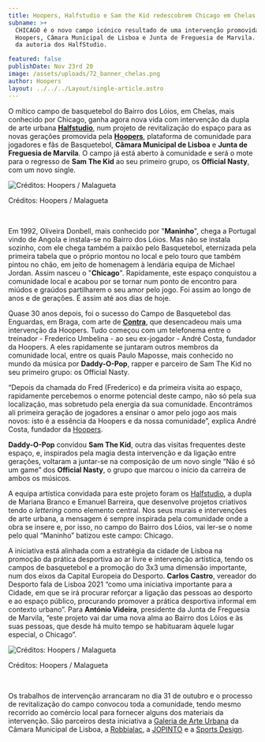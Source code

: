 ```yaml
---
title: Hoopers, Halfstudio e Sam the Kid redescobrem Chicago em Chelas
subname: >+
  CHICAGO é o novo campo icónico resultado de uma intervenção promovida pela
  Hoopers, Câmara Municipal de Lisboa e Junta de Freguesia de Marvila. A obra é
  da autoria dos HalfStudio.

featured: false
publishDate: Nov 23rd 20
image: /assets/uploads/72_banner_chelas.png
author: Hoopers
layout: ../../../Layout/single-article.astro
---
```

O mítico campo de basquetebol do Bairro dos Lóios, em Chelas, mais conhecido por Chicago, ganha agora nova vida com intervenção da dupla de arte urbana <u>**[Halfstudio](https://halfstudio.net/)**</u>, num projeto de revitalização do espaço para as novas gerações promovida pela <u>**[Hoopers](https://hoopers.club/)**</u>, plataforma de comunidade para jogadores e fãs de Basquetebol, **Câmara Municipal de Lisboa** e **Junta de Freguesia de Marvila**. O campo já está aberto à comunidade e será o mote para o regresso de **Sam The Kid** ao seu primeiro grupo, os **Official Nasty**, com um novo single.

![Créditos: Hoopers / Malagueta](/assets/uploads/hoopers_chicago_2.jpeg "Créditos: Hoopers / Malagueta")

Créditos: Hoopers / Malagueta

</br>

Em 1992, Oliveira Donbell, mais conhecido por "**Maninho**", chega a Portugal vindo de Angola e instala-se no Bairro dos Lóios. Mas não se instala sozinho, com ele chega também a paixão pelo Basquetebol, eternizada pela primeira tabela que o próprio montou no local e pelo touro que também pintou no chão, em jeito de homenagem à lendária equipa de Michael Jordan. Assim nasceu o "**Chicago**". Rapidamente, este espaço conquistou a comunidade local e acabou por se tornar num ponto de encontro para miúdos e graúdos partilharem o seu amor pelo jogo. Foi assim ao longo de anos e de gerações. É assim até aos dias de hoje.

Quase 30 anos depois, foi o sucesso do Campo de Basquetebol das Enguardas, em Braga, com arte de <u>**[Contra](https://www.instagram.com/contra.rua/?hl=pt)**</u>, que desencadeou mais uma intervenção da Hoopers. Tudo começou com um telefonema entre o treinador - Frederico Umbelina - ao seu ex-jogador - André Costa, fundador da Hoopers. A eles rapidamente se juntaram outros membros da comunidade local, entre os quais Paulo Maposse, mais conhecido no mundo da música por **Daddy-O-Pop**, rapper e parceiro de Sam The Kid no seu primeiro grupo: os Official Nasty.

“Depois da chamada do Fred (Frederico) e da primeira visita ao espaço, rapidamente percebemos o enorme potencial deste campo, não só pela sua localização, mas sobretudo pela energia da sua comunidade. Encontrámos ali primeira geração de jogadores a ensinar o amor pelo jogo aos mais novos: isto é a essência da Hoopers e da nossa comunidade”, explica André Costa, fundador da <u>[Hoopers](https://www.hoopers.club/)</u>.

**Daddy-O-Pop** convidou **Sam The Kid**, outra das visitas frequentes deste espaço, e, inspirados pela magia desta intervenção e da ligação entre gerações, voltaram a juntar-se na composição de um novo single “Não é só um game” dos **Official Nasty**, o grupo que marcou o início da carreira de ambos os músicos. 

A equipa artística convidada para este projeto foram os <u>[Halfstudio](https://www.instagram.com/halfstudiosigns/)</u>, a dupla de Mariana Branco e Emanuel Barreira, que desenvolve projetos criativos tendo o *lettering* como elemento central. Nos seus murais e intervenções de arte urbana, a mensagem é sempre inspirada pela comunidade onde a obra se insere e, por isso, no campo do Bairro dos Lóios, vai ler-se o nome pelo qual “Maninho” batizou este campo: Chicago.

A iniciativa está alinhada com a estratégia da cidade de Lisboa na promoção da prática desportiva ao ar livre e intervenção artística, tendo os campos de basquetebol e a promoção do 3x3 uma dimensão importante, num dos eixos da Capital Europeia do Desporto. **Carlos Castro**, vereador do Desporto fala de Lisboa 2021 “como uma iniciativa importante para a Cidade, em que se irá procurar reforçar a ligação das pessoas ao desporto e ao espaço público, procurando promover a prática desportiva informal em contexto urbano”. Para **António Videira**, presidente da Junta de Freguesia de Marvila, “este projeto vai dar uma nova alma ao Bairro dos Lóios e às suas pessoas, que desde há muito tempo se habituaram àquele lugar especial, o Chicago”.

![Créditos: Hoopers / Malagueta  </br>](/assets/uploads/hoopes_chicago_3.jpeg "Créditos: Hoopers / Malagueta  </br>")

Créditos: Hoopers / Malagueta

</br>

Os trabalhos de intervenção arrancaram no dia 31 de outubro e o processo de revitalização do campo convocou toda a comunidade, tendo mesmo recorrido ao comércio local para fornecer alguns dos materiais da intervenção. São parceiros desta iniciativa a <u>[Galeria de Arte Urbana](http://gau.cm-lisboa.pt/galeria.html)</u> da Câmara Municipal de Lisboa, a <u>[Robbialac](https://tintasrobbialac.pt/)</u>, a <u>[JOPINTO](https://www.facebook.com/tintasjopinto/)</u> e a <u>[Sports Design](http://www.sport-design.pt/)</u>.